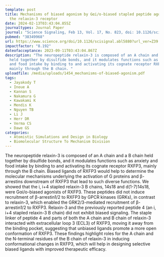 ```yaml
---
template: post
title: Mechanisms of biased agonism by Gαi/o-biased stapled peptide agonists of
  the relaxin-3 receptor
date: 2024-02-13T03:43:04.855Z
journaltypes: Journal Paper
journal: "Science Signaling, Feb 13, Vol. 17, No. 823, doi: 10.1126/scisignal.abl5880"
pubmed: "38349968"
url: https://www.science.org/doi/10.1126/scisignal.abl5880?url_ver=Z39.88-2003&rfr_id=ori:rid:crossref.org&rfr_dat=cr_pub%20%200pubmed
impactfactor: "8.192"
dateofacceptance: 2023-09-11T03:43:04.867Z
description: "The neuropeptide relaxin-3 is composed of an A chain and a B chain
  held together by disulfide bonds, and it modulates functions such as anxiety
  and food intake by binding to and activating its cognate receptor RXFP3,
  mainly through the B chain. "
uploadfile: /media/uploads/1454_mechanisms-of-biased-agonism.pdf
tags:
  - Jayakody T
  - Inoue A
  - Kannan S
  - Nakamura G
  - Kawakami K
  - Mendis K
  - Nguyen TB
  - Li J
  - Herr DR
  - Verma CS
  - Dawe GS
categories:
  - Atomistic Simulations and Design in Biology
  - Biomolecular Structure To Mechanism Division
---
```

<!--StartFragment-->

The neuropeptide relaxin-3 is composed of an A chain and a B chain held together by disulfide bonds, and it modulates functions such as anxiety and food intake by binding to and activating its cognate receptor RXFP3, mainly through the B chain. Biased ligands of RXFP3 would help to determine the molecular mechanisms underlying the activation of G proteins and β-arrestins downstream of RXFP3 that lead to such diverse functions. We showed that the i, i+4 stapled relaxin-3 B chains, 14s18 and d(1-7)14s18, were Gαi/o-biased agonists of RXFP3. These peptides did not induce recruitment of β-arrestin1/2 to RXFP3 by GPCR kinases (GRKs), in contrast to relaxin-3, which enabled the GRK2/3-mediated recruitment of β-arrestin1/2 to RXFP3. Relaxin-3 and the previously reported peptide 4 (an i, i+4 stapled relaxin-3 B chain) did not exhibit biased signaling. The staple linker of peptide 4 and parts of both the A chain and B chain of relaxin-3 interacted with extracellular loop 3 (ECL3) of RXFP3, moving it away from the binding pocket, suggesting that unbiased ligands promote a more open conformation of RXFP3. These findings highlight roles for the A chain and the N-terminal residues of the B chain of relaxin-3 in inducing conformational changes in RXFP3, which will help in designing selective biased ligands with improved therapeutic efficacy.

<!--EndFragment-->
